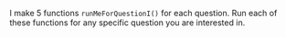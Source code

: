I make 5 functions `runMeForQuestionI()` for each question. Run each of these functions for any specific question you are interested in.